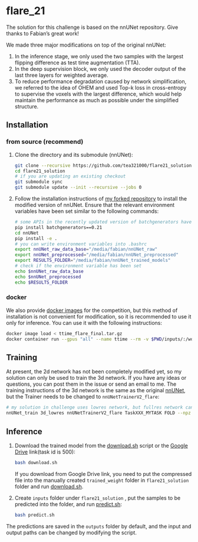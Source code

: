 # flare_21

The solution for this challenge is based on the nnUNet repository. Give thanks to Fabian’s great work!

We made three major modifications on top of the original nnUNet:

1. In the inference stage, we only used the two samples with the largest flipping difference as test time augmentation (TTA).
2. In the deep supervision block, we only used the decoder output of the last three layers for weighted average.
3. To reduce performance degradation caused by network simplification, we referred to the idea of OHEM and used Top-k loss in cross-entropy to supervise the voxels with the largest difference, which would help maintain the performance as much as possible under the simplified structure.

## Installation

### from source (recommend)

1. Clone the directory and its submodule (nnUNet):

    ```bash
    git clone --recursive https://github.com/tea321000/flare21_solution
    cd flare21_solution
    # if you are updating an existing checkout
    git submodule sync
    git submodule update --init --recursive --jobs 0
    ```

2. Follow the installation instructions of [my forked repository](https://github.com/tea321000/nnUNet/tree/flare_21#installation) to install the modified version of nnUNet. Ensure that the relevant environment variables have been set similar to the following commands:

    ```bash
    # some APIs in the recently updated version of batchgenerators have changed, so it is recommended to use the old version
    pip install batchgenerators==0.21
    cd nnUNet
    pip install -e .
    # you can write environment variables into .bashrc
    export nnUNet_raw_data_base="/media/fabian/nnUNet_raw"
    export nnUNet_preprocessed="/media/fabian/nnUNet_preprocessed"
    export RESULTS_FOLDER="/media/fabian/nnUNet_trained_models"
    # check if the environment variable has been set
    echo $nnUNet_raw_data_base
    echo $nnUNet_preprocessed
    echo $RESULTS_FOLDER
    ```

### docker

We also provide [docker images](https://drive.google.com/file/d/1a-atCB_BZkeyzrho2ediEtLzt6rk6YT4/view) for the competition, but this method of installation is not convenient for modification, so it is recommended to use it only for inference. You can use it with the following instructions:

```bash
docker image load < ttime_flare_final.tar.gz
docker container run --gpus "all" --name ttime --rm -v $PWD/inputs/:/workspace/inputs/ -v $PWD/outputs/:/workspace/outputs/ teamname:latest /bin/bash -c "sh predict.sh"
```

## Training

At present, the 2d network has not been completely modified yet, so my solution can only be used to train the 3d network. If you have any ideas or questions, you can post them in the issue or send an email to me. The training instructions of the 3d network is the same as the original [nnUNet](https://github.com/tea321000/nnUNet/tree/flare_21#3d-full-resolution-u-net), but the Trainer needs to be changed to `nnUNetTrainerV2_flare`:

```bash
# my solution in challenge uses lowres network, but fullres network can also be used
nnUNet_train 3d_lowres nnUNetTrainerV2_flare TaskXXX_MYTASK FOLD --npz
```

## Inference

1. Download the trained model from the [download.sh](https://github.com/tea321000/flare21_solution/blob/main/download.sh) script or the [Google Drive](https://drive.google.com/file/d/1YW8MsLaYUr6lhfpf_LL6kTelPiuJRhq9/view) link(task id is 500):

    ```bash
    bash download.sh
    ```

    If you download from Google Drive link, you need to put the compressed file into the manually created `trained_weight` folder in `flare21_solution` folder and run [download.sh](https://github.com/tea321000/flare21_solution/blob/main/download.sh).

2. Create `inputs` folder under `flare21_solution` , put the samples to be predicted into the folder, and run [predict.sh](https://github.com/tea321000/flare21_solution/blob/main/predict.sh):

    ```bash
    bash predict.sh
    ```

The predictions are saved in the `outputs` folder by default, and the input and output paths can be changed by modifying the script.
